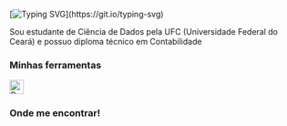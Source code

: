 [![Typing SVG](https://readme-typing-svg.demolab.com?font=Fira+Code&weight=500&size=30&pause=1000&color=42F71A&repeat=false&random=false&width=435&lines=Eu+sou+a+Bruna!)](https://git.io/typing-svg)

<p align="left"> Sou estudante de Ciência de Dados pela UFC (Universidade Federal do Ceará) e possuo diploma técnico em Contabilidade

<h3 align="left">Minhas ferramentas</h3>

<div align="left">
  <img src="https://www.r-project.org/logo/Rlogo.svg" height="25" alt="R logo"  />
</div>

<h3 align="left">Onde me encontrar!</h3>

